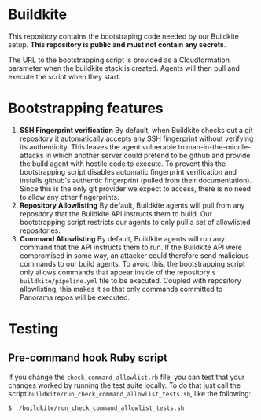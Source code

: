 # Buildkite
This repository contains the bootstraping code needed by our Buildkite setup.
**This repository is public and must not contain any secrets**.

The URL to the bootstrapping script is provided as a Cloudformation parameter
when the buildkite stack is created. Agents will then pull and execute the
script when they start.

# Bootstrapping features

1. **SSH Fingerprint verification** By default, when Buildkite checks out a git
   repository it automatically accepts any SSH fingerprint without verifying its
   authenticity. This leaves the agent vulnerable to man-in-the-middle-attacks
   in which another server could pretend to be github and provide the build
   agent with hostile code to execute. To prevent this the bootstrapping script
   disables automatic fingerprint verification and installs github's
   authentic fingerprint (pulled from their documentation). Since this is the
   only git provider we expect to access, there is no need to allow any other
   fingerprints.
2. **Repository Allowlisting** By default, Buildkite agents will pull from any
   repository that the Buildkite API instructs them to build. Our bootstrapping
   script restricts our agents to only pull a set of allowlisted repositories.
3. **Command Allowlisting** By default, Buildkite agents will run any command
   that the API instructs them to run. If the Buildkite API were compromised in
   some way, an attacker could therefore send malicious commands to our build
   agents. To avoid this, the bootstrapping script only allows commands that
   appear inside of the repository's ``buildkite/pipeline.yml`` file to be
   executed. Coupled with repository allowlisting, this makes it so that only
   commands committed to Panorama repos will be executed.

# Testing

## Pre-command hook Ruby script

If you change the `check_command_allowlist.rb` file, you can test that your
changes worked by running the test suite locally. To do that just call the
script `buildkite/run_check_command_allowlist_tests.sh`, like the following:

```bash
$ ./buildkite/run_check_command_allowlist_tests.sh
```
